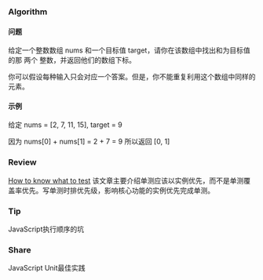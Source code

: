 ### Algorithm
#### 问题
给定一个整数数组 nums 和一个目标值 target，请你在该数组中找出和为目标值的那 两个 整数，并返回他们的数组下标。

你可以假设每种输入只会对应一个答案。但是，你不能重复利用这个数组中同样的元素。

#### 示例

给定 nums = [2, 7, 11, 15], target = 9

因为 nums[0] + nums[1] = 2 + 7 = 9
所以返回 [0, 1]

### Review
[How to know what to test](https://kentcdodds.com/blog/how-to-know-what-to-test)
该文章主要介绍单测应该以实例优先，而不是单测覆盖率优先。写单测时排优先级，影响核心功能的实例优先完成单测。

### Tip
JavaScript执行顺序的坑

### Share
JavaScript Unit最佳实践